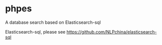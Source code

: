 # phpes
A database search based on Elasticsearch-sql

Elasticsearch-sql, please see https://github.com/NLPchina/elasticsearch-sql
